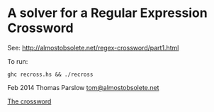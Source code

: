 A solver for a Regular Expression Crossword
============================================

See: http://almostobsolete.net/regex-crossword/part1.html

To run:

```
ghc recross.hs && ./recross
```

Feb 2014
Thomas Parslow
tom@almostobsolete.net

[The crossword](http://almostobsolete.net/regex-crossword/regular-expression-crossword.jpg)
